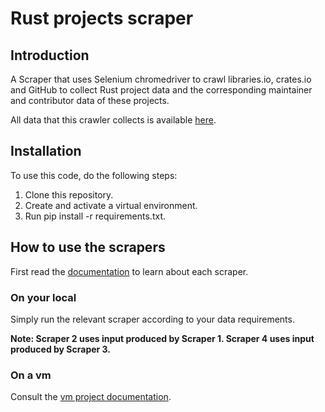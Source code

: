 # Rust projects scraper

## Introduction

A Scraper that uses Selenium chromedriver to crawl libraries.io, crates.io and GitHub to collect Rust project data and the corresponding maintainer and contributor data of these projects.

All data that this crawler collects is available [here](https://drive.google.com/drive/folders/1akkvWyAV_OLyFnJgYdv-_Fov5Z8m0pED).

## Installation

To use this code, do the following steps:

1. Clone this repository.
2. Create and activate a virtual environment.
3. Run pip install -r requirements.txt.

## How to use the scrapers

First read the [documentation](https://docs.google.com/document/d/1wJWbDbL90ChDO4d2GOycmVYS8Fla83_UmT8ajXI6gMc/edit) to learn about each scraper.

### On your local

Simply run the relevant scraper according to your data requirements.

**Note: Scraper 2 uses input produced by Scraper 1. Scraper 4 uses input produced by Scraper 3.**

### On a vm

Consult the [vm project documentation](https://docs.google.com/document/d/12sC38QYEJ41JbHfuTamA_smBirvdcKxnc708_Vl9qXo/edit).





